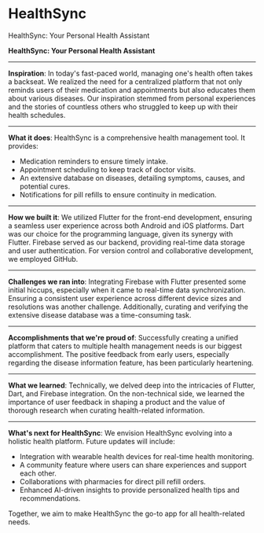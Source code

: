 # HealthSync
HealthSync: Your Personal Health Assistant


**HealthSync: Your Personal Health Assistant**

---

**Inspiration**:
In today's fast-paced world, managing one's health often takes a backseat. We realized the need for a centralized platform that not only reminds users of their medication and appointments but also educates them about various diseases. Our inspiration stemmed from personal experiences and the stories of countless others who struggled to keep up with their health schedules.

---

**What it does**:
HealthSync is a comprehensive health management tool. It provides:

- Medication reminders to ensure timely intake.
- Appointment scheduling to keep track of doctor visits.
- An extensive database on diseases, detailing symptoms, causes, and potential cures.
- Notifications for pill refills to ensure continuity in medication.

---

**How we built it**:
We utilized Flutter for the front-end development, ensuring a seamless user experience across both Android and iOS platforms. Dart was our choice for the programming language, given its synergy with Flutter. Firebase served as our backend, providing real-time data storage and user authentication. For version control and collaborative development, we employed GitHub.

---

**Challenges we ran into**:
Integrating Firebase with Flutter presented some initial hiccups, especially when it came to real-time data synchronization. Ensuring a consistent user experience across different device sizes and resolutions was another challenge. Additionally, curating and verifying the extensive disease database was a time-consuming task.

---

**Accomplishments that we're proud of**:
Successfully creating a unified platform that caters to multiple health management needs is our biggest accomplishment. The positive feedback from early users, especially regarding the disease information feature, has been particularly heartening.

---

**What we learned**:
Technically, we delved deep into the intricacies of Flutter, Dart, and Firebase integration. On the non-technical side, we learned the importance of user feedback in shaping a product and the value of thorough research when curating health-related information.

---

**What's next for HealthSync**:
We envision HealthSync evolving into a holistic health platform. Future updates will include:

- Integration with wearable health devices for real-time health monitoring.
- A community feature where users can share experiences and support each other.
- Collaborations with pharmacies for direct pill refill orders.
- Enhanced AI-driven insights to provide personalized health tips and recommendations.

Together, we aim to make HealthSync the go-to app for all health-related needs.
